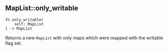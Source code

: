 ## MapList::only_writable

```rhai
fn only_writable(
    self: MapList
) -> MapList
```

Returns a new `MapList` with only maps which were mapped with the writable flag set.
